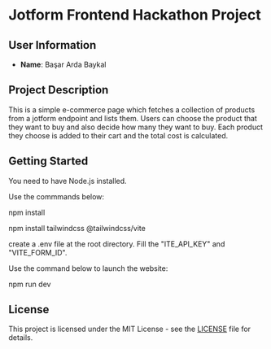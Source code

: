 # Jotform Frontend Hackathon Project

## User Information

- **Name**: Başar Arda Baykal

## Project Description
This is a simple e-commerce page which fetches a collection of products from a jotform endpoint and lists them.
Users can choose the product that they want to buy and also decide how many they want to buy.
Each product they choose is added to their cart and the total cost is calculated.

## Getting Started
You need to have Node.js installed.


Use the commmands below:

npm install

npm install tailwindcss @tailwindcss/vite


create a .env file at the root directory. Fill the "ITE_API_KEY" and "VITE_FORM_ID".


Use the command below to launch the website:

npm run dev

## License
This project is licensed under the MIT License - see the [LICENSE](LICENSE) file for details. 
